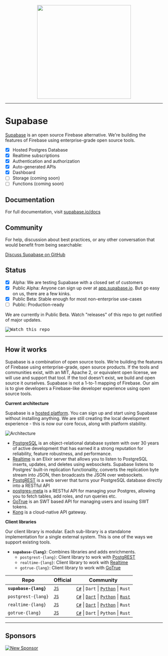 


<p align="center">
<img width="300" src="https://gitcdn.xyz/repo/supabase/supabase/master/web/static/supabase-light.svg"/>
</p>

---

# Supabase

[Supabase](https://supabase.io) is an open source Firebase alternative. We're building the features of Firebase using enterprise-grade open source tools. 

- [x] Hosted Postgres Database
- [x] Realtime subscriptions
- [x] Authentication and authorization
- [x] Auto-generated APIs
- [x] Dashboard
- [ ] Storage (coming soon)
- [ ] Functions (coming soon)

## Documentation

For full documentation, visit [supabase.io/docs](https://supabase.io/docs)

## Community

For help, discussion about best practices, or any other conversation that would benefit from being searchable:

[Discuss Supabase on GitHub](https://github.com/supabase/supabase/discussions)


## Status

- [x] Alpha: We are testing Supabase with a closed set of customers
- [x] Public Alpha: Anyone can sign up over at [app.supabase.io](https://app.supabase.io). But go easy on us, there are a few kinks.
- [x] Public Beta: Stable enough for most non-enterprise use-cases
- [ ] Public: Production-ready

We are currently in Public Beta. Watch "releases" of this repo to get notified of major updates.



<kbd><img src="https://gitcdn.xyz/repo/supabase/supabase/master/web/static/watch-repo.gif" alt="Watch this repo"/></kbd>


----


## How it works

Supabase is a combination of open source tools. We’re building the features of Firebase using enterprise-grade, open source products. If the tools and communities exist, with an MIT, Apache 2, or equivalent open license, we will use and support that tool. If the tool doesn't exist, we build and open source it ourselves. Supabase is not a 1-to-1 mapping of Firebase. Our aim is to give developers a Firebase-like developer experience using open source tools.

**Current architecture**

Supabase is a [hosted platform](https://app.supabase.io). You can sign up and start using Supabase without installing anything. We are still creating the local development experience - this is now our core focus, along with platform stability.


![Architecture](https://supabase.io/assets/images/supabase-architecture-0a162cd9b23053a55074d7dda5b6c4ad.png)


- [PostgreSQL](https://www.postgresql.org/) is an object-relational database system with over 30 years of active development that has earned it a strong reputation for reliability, feature robustness, and performance.
- [Realtime](https://github.com/supabase/realtime) is an Elixir server that allows you to listen to PostgreSQL inserts, updates, and deletes using websockets. Supabase listens to Postgres' built-in replication functionality, converts the replication byte stream into JSON, then broadcasts the JSON over websockets. 
- [PostgREST](http://postgrest.org/) is a web server that turns your PostgreSQL database directly into a RESTful API
- [postgres-meta](https://github.com/supabase/postgres-meta) is a RESTful API for managing your Postgres, allowing you to fetch tables, add roles, and run queries etc.
- [GoTrue](https://github.com/netlify/gotrue) is an SWT based API for managing users and issuing SWT tokens.
- [Kong](https://github.com/Kong/kong) is a cloud-native API gateway.

 

**Client libraries**

Our client library is modular. Each sub-library is a standalone implementation for a single external system. This is one of the ways we support existing tools.

- **`supabase-{lang}`**: Combines libraries and adds enrichments.
  - `postgrest-{lang}`: Client library to work with [PostgREST](https://github.com/postgrest/postgrest) 
  - `realtime-{lang}`: Client library to work with [Realtime](https://github.com/supabase/realtime)    
  - `gotrue-{lang}`: Client library to work with [GoTrue](https://github.com/netlify/gotrue)         

 
| Repo                                                                                       | Official                                         | Community        |
|-----------------------|--------------------------------------------------|------------------|
| **`supabase-{lang}`**     | [`JS`](https://github.com/supabase/supabase-js) | [`C#`](https://github.com/supabase/supabase-csharp) \| `Dart` \| [`Python`](https://github.com/supabase/supabase-py) \| `Rust` |
| `postgrest-{lang}` | [`JS`](https://github.com/supabase/postgrest-js) | [`C#`](https://github.com/supabase/postgrest-csharp) \| [`Dart`](https://github.com/supabase/postgrest-dart) \| [`Python`](https://github.com/supabase/postgrest-py) \| [`Rust`](https://github.com/supabase/postgrest-rs) |
| `realtime-{lang}`  | [`JS`](https://github.com/supabase/realtime-js) | [`C#`](https://github.com/supabase/realtime-csharp) \| [`Dart`](https://github.com/supabase/realtime-dart) \| [`Python`](https://github.com/supabase/realtime-py) \| `Rust` |
| `gotrue-{lang}`    | [`JS`](https://github.com/supabase/gotrue-js) | [`C#`](https://github.com/supabase/gotrue-csharp) \| `Dart` \| `Python` \| `Rust` |



----

## Sponsors

[![New Sponsor](https://user-images.githubusercontent.com/10214025/90518111-e74bbb00-e198-11ea-8f88-c9e3c1aa4b5b.png)](https://github.com/sponsors/supabase)

